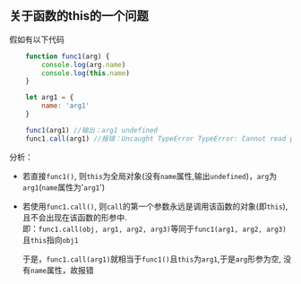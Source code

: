 ## 关于函数的this的一个问题
假如有以下代码
```javascript
    function func1(arg) {
        console.log(arg.name)
        console.log(this.name)
    }

    let arg1 = {
        name: 'arg1'
    }

    func1(arg1) //输出：arg1 undefined
    func1.call(arg1) //报错：Uncaught TypeError TypeError: Cannot read properties of undefined (reading 'name')
```
分析：  
- 若直接`func1()`, 则`this`为全局对象(没有`name`属性,输出`undefined`)，`arg`为`arg1`(`name`属性为'`arg1`')  
- 若使用`func1.call()`, 则`call`的第一个参数永远是调用该函数的对象(即`this`), 且不会出现在该函数的形参中.  
  即：`func1.call(obj, arg1, arg2, arg3)`等同于`func1(arg1, arg2, arg3)`且`this`指向`obj1`  
    
  于是，`func1.call(arg1)`就相当于`func1()`且`this`为`arg1`,于是`arg`形参为空, 没有`name`属性，故报错
